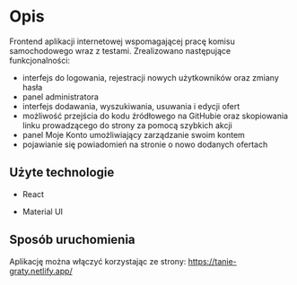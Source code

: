# Opis

Frontend aplikacji internetowej wspomagającej pracę komisu samochodowego wraz z testami. Zrealizowano następujące funkcjonalności:
 * interfejs do logowania, rejestracji nowych użytkowników oraz zmiany hasła
 * panel administratora
 * interfejs dodawania, wyszukiwania, usuwania i edycji ofert
 * możliwość przejścia do kodu źródłowego na GitHubie oraz skopiowania linku prowadzącego do strony za pomocą szybkich akcji
 * panel Moje Konto umożliwiający zarządzanie swoim kontem
 * pojawianie się powiadomień na stronie o nowo dodanych ofertach
## Użyte technologie

* React

* Material UI
## Sposób uruchomienia
Aplikację można włączyć korzystając ze strony: https://tanie-graty.netlify.app/
